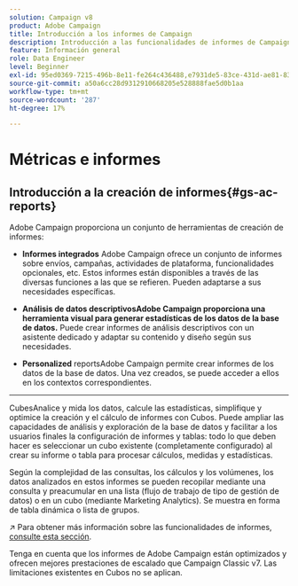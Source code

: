 ```yaml
---
solution: Campaign v8
product: Adobe Campaign
title: Introducción a los informes de Campaign
description: Introducción a las funcionalidades de informes de Campaign
feature: Información general
role: Data Engineer
level: Beginner
exl-id: 95ed0369-7215-496b-8e11-fe264c436488,e7931de5-83ce-431d-ae81-83793d257550
source-git-commit: a50a6cc28d9312910668205e528888fae5d0b1aa
workflow-type: tm+mt
source-wordcount: '287'
ht-degree: 17%

---
```


# Métricas e informes

## Introducción a la creación de informes{#gs-ac-reports}

Adobe Campaign proporciona un conjunto de herramientas de creación de informes:

* **Informes integrados**
Adobe Campaign ofrece un conjunto de informes sobre envíos, campañas, actividades de plataforma, funcionalidades opcionales, etc. Estos informes están disponibles a través de las diversas funciones a las que se refieren. Pueden adaptarse a sus necesidades específicas.

* **Análisis de datos descriptivosAdobe Campaign proporciona una herramienta visual para generar estadísticas de los datos de la base de datos.**
Puede crear informes de análisis descriptivos con un asistente dedicado y adaptar su contenido y diseño según sus necesidades.

* **Personalized**
reportsAdobe Campaign permite crear informes de los datos de la base de datos. Una vez creados, se puede acceder a ellos en los contextos correspondientes.

* ****
CubesAnalice y mida los datos, calcule las estadísticas, simplifique y optimice la creación y el cálculo de informes con Cubos.  Puede ampliar las capacidades de análisis y exploración de la base de datos y facilitar a los usuarios finales la configuración de informes y tablas: todo lo que deben hacer es seleccionar un cubo existente (completamente configurado) al crear su informe o tabla para procesar cálculos, medidas y estadísticas.

Según la complejidad de las consultas, los cálculos y los volúmenes, los datos analizados en estos informes se pueden recopilar mediante una consulta y preacumular en una lista (flujo de trabajo de tipo de gestión de datos) o en un cubo (mediante Marketing Analytics). Se muestra en forma de tabla dinámica o lista de grupos.


:arrow_upper_right: Para obtener más información sobre las funcionalidades de informes, [consulte esta sección](https://experienceleague.adobe.com/docs/campaign-classic/using/reporting/reporting-in-adobe-campaign/about-adobe-campaign-reporting-tools.html).

Tenga en cuenta que los informes de Adobe Campaign están optimizados y ofrecen mejores prestaciones de escalado que Campaign Classic v7. Las limitaciones existentes en Cubos no se aplican.

